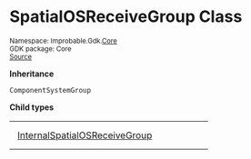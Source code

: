 
# SpatialOSReceiveGroup Class
<sup>
Namespace: Improbable.Gdk.<a href="{{urlRoot}}/api/core-index">Core</a><br/>
GDK package: Core<br/>
<a href="https://www.github.com/spatialos/gdk-for-unity/blob/06858069/workers/unity/Packages/io.improbable.gdk.core/Systems/UpdateGroups.cs/#L8">Source</a>
<style>
a code {
                    padding: 0em 0.25em!important;
}
code {
                    background-color: #ffffff!important;
}
</style>
</sup>




</p>

<b>Inheritance</b>

<code>ComponentSystemGroup</code>



</p>

<b>Child types</b>

<table>
<tr>
<td style="padding: 14px; border: none; width: 29ch"><a href="{{urlRoot}}/api/core/spatial-os-receive-group/internal-spatial-os-receive-group">InternalSpatialOSReceiveGroup</a></td>
<td style="padding: 14px; border: none;"></td>
</tr>
</table>












